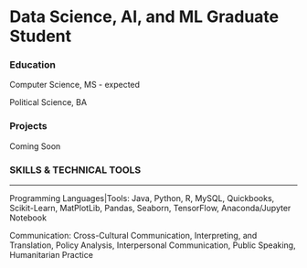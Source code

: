 # Data Science, AI, and ML Graduate Student

### Education
Computer Science, MS - expected

Political Science, BA

### Projects

Coming Soon



### SKILLS & TECHNICAL TOOLS
________________________________________________________________________________________________
Programming Languages|Tools: Java, Python, R, MySQL, Quickbooks, Scikit-Learn, MatPlotLib, Pandas, Seaborn, TensorFlow, Anaconda/Jupyter Notebook


Communication: Cross-Cultural Communication, Interpreting, and Translation, Policy Analysis, Interpersonal Communication, Public Speaking, Humanitarian Practice

